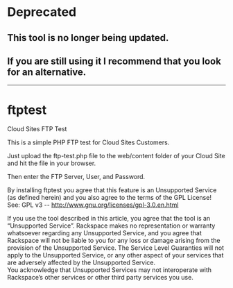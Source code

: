 # Deprecated

## This tool is no longer being updated. 

## If you are still using it I recommend that you look for an alternative.

------------

# ftptest
Cloud Sites FTP Test

This is a simple PHP FTP test for Cloud Sites Customers.

Just upload the ftp-test.php file to the web/content folder of your Cloud Site and hit the file in your browser.

Then enter the FTP Server, User, and Password.

By installing ftptest you agree that this feature is an Unsupported Service 
(as defined herein) and you also agree to the terms of the GPL License! 
See: GPL v3 -- http://www.gnu.org/licenses/gpl-3.0.en.html

If you use the tool described in this article, you agree that the tool is an “Unsupported Service”. 
Rackspace makes no representation or warranty whatsoever regarding any Unsupported Service, and you 
agree that Rackspace will not be liable to you for any loss or damage arising from the provision of 
the Unsupported Service.  The Service Level Guaranties will not apply to the Unsupported Service, or 
any other aspect of your services that are adversely affected by the Unsupported Service.  
You acknowledge that Unsupported Services may not interoperate with Rackspace’s other services or 
other third party services you use.
